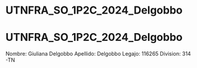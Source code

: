 # UTNFRA_SO_1P2C_2024_Delgobbo
# UTNFRA_SO_1P2C_2024_Delgobbo
Nombre: Giuliana Delgobbo
Apellido: Delgobbo
Legajo: 116265
Division: 314 -TN
